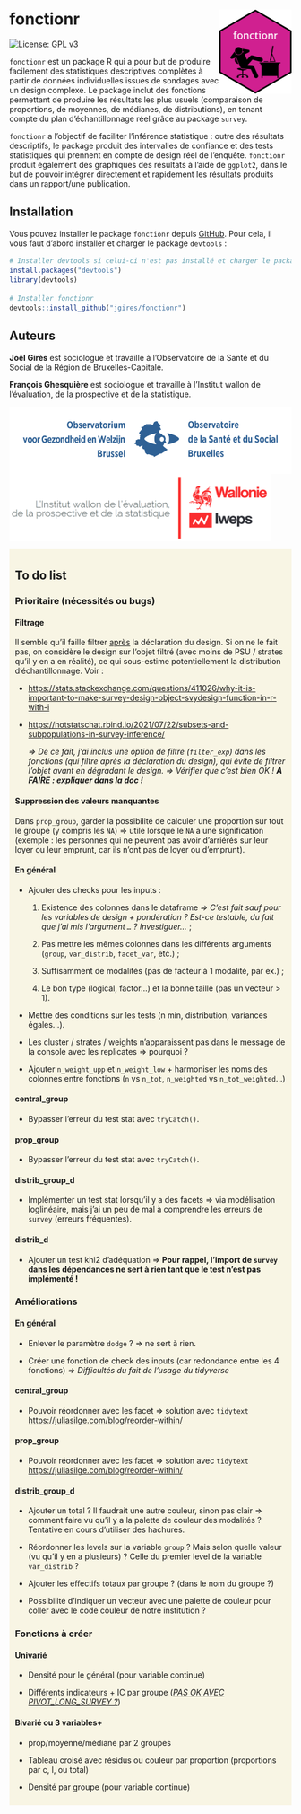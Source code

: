 
<!-- README.md is generated from README.Rmd. Please edit that file -->

# fonctionr <img src="man/figures/fonctionr_logo.png" align="right" width="129"/>

<!-- badges: start -->

[![License: GPL
v3](https://img.shields.io/badge/License-GPLv3-blue.svg)](https://www.gnu.org/licenses/gpl-3.0)

<!-- badges: end -->

`fonctionr` est un package R qui a pour but de produire facilement des
statistiques descriptives complètes à partir de données individuelles
issues de sondages avec un design complexe. Le package inclut des
fonctions permettant de produire les résultats les plus usuels
(comparaison de proportions, de moyennes, de médianes, de
distributions), en tenant compte du plan d’échantillonnage réel grâce au
package `survey`.

`fonctionr` a l’objectif de faciliter l’inférence statistique : outre
des résultats descriptifs, le package produit des intervalles de
confiance et des tests statistiques qui prennent en compte de design
réel de l’enquête. `fonctionr` produit également des graphiques des
résultats à l’aide de `ggplot2`, dans le but de pouvoir intégrer
directement et rapidement les résultats produits dans un rapport/une
publication.

## Installation

Vous pouvez installer le package `fonctionr` depuis
[GitHub](https://github.com/). Pour cela, il vous faut d’abord installer
et charger le package `devtools` :

``` r
# Installer devtools si celui-ci n'est pas installé et charger le package
install.packages("devtools")
library(devtools)

# Installer fonctionr
devtools::install_github("jgires/fonctionr")
```

## Auteurs

**Joël Girès** est sociologue et travaille à l’Observatoire de la Santé
et du Social de la Région de Bruxelles-Capitale.

**François Ghesquière** est sociologue et travaille à l’Institut wallon
de l’évaluation, de la prospective et de la statistique.

[<img src="man/figures/logo_observatoire_sante_social.png" align="center" height="120/"/>](https://www.ccc-ggc.brussels/fr/observatbru/accueil)[<img src="man/figures/logo_iweps.png" align="center" height="120/"/>](https://www.iweps.be)

<div style="border:1px; background-color:#f8f5e4; padding: 5px 10px 10px 10px; margin-bottom: 10px">

## To do list

### Prioritaire (nécessités ou bugs)

#### Filtrage

Il semble qu’il faille filtrer <u>après</u> la déclaration du design. Si
on ne le fait pas, on considère le design sur l’objet filtré (avec moins
de PSU / strates qu’il y en a en réalité), ce qui sous-estime
potentiellement la distribution d’échantillonnage. Voir :

- <https://stats.stackexchange.com/questions/411026/why-it-is-important-to-make-survey-design-object-svydesign-function-in-r-with-i>

- <https://notstatschat.rbind.io/2021/07/22/subsets-and-subpopulations-in-survey-inference/>

  *=\> De ce fait, j’ai inclus une option de filtre (`filter_exp`) dans
  les fonctions (qui filtre après la déclaration du design), qui évite
  de filtrer l’objet avant en dégradant le design. =\> Vérifier que
  c’est bien OK ! **A FAIRE : expliquer dans la doc !***

#### Suppression des valeurs manquantes

Dans `prop_group`, garder la possibilité de calculer une proportion sur
tout le groupe (y compris les `NA`) =\> utile lorsque le `NA` a une
signification (exemple : les personnes qui ne peuvent pas avoir
d’arriérés sur leur loyer ou leur emprunt, car ils n’ont pas de loyer ou
d’emprunt).

#### En général

- Ajouter des checks pour les inputs :

  1.  Existence des colonnes dans le dataframe *=\> C’est fait sauf pour
      les variables de design + pondération ? Est-ce testable, du fait
      que j’ai mis l’argument `…` ? Investiguer…* ;

  2.  Pas mettre les mêmes colonnes dans les différents arguments
      (`group`, `var_distrib`, `facet_var`, etc.) ;

  3.  Suffisamment de modalités (pas de facteur à 1 modalité, par ex.) ;

  4.  Le bon type (logical, factor…) et la bonne taille (pas un vecteur
      \> 1).

- Mettre des conditions sur les tests (n min, distribution, variances
  égales…).

- Les cluster / strates / weights n’apparaissent pas dans le message de
  la console avec les replicates =\> pourquoi ?

- Ajouter `n_weight_upp` et `n_weight_low` + harmoniser les noms des
  colonnes entre fonctions (`n` vs `n_tot`, `n_weighted` vs
  `n_tot_weighted`…)

#### central_group

- Bypasser l’erreur du test stat avec `tryCatch()`.

#### prop_group

- Bypasser l’erreur du test stat avec `tryCatch()`.

#### distrib_group_d

- Implémenter un test stat lorsqu’il y a des facets =\> via modélisation
  loglinéaire, mais j’ai un peu de mal à comprendre les erreurs de
  `survey` (erreurs fréquentes).

#### distrib_d

- Ajouter un test khi2 d’adéquation =\> **Pour rappel, l’import de
  `survey` dans les dépendances ne sert à rien tant que le test n’est
  pas implémenté !**

### Améliorations

#### En général

- Enlever le paramètre `dodge` ? =\> ne sert à rien.

- Créer une fonction de check des inputs (car redondance entre les 4
  fonctions) *=\> Difficultés du fait de l’usage du tidyverse*

#### central_group

- Pouvoir réordonner avec les facet =\> solution avec `tidytext`
  <https://juliasilge.com/blog/reorder-within/>

#### prop_group

- Pouvoir réordonner avec les facet =\> solution avec `tidytext`
  <https://juliasilge.com/blog/reorder-within/>

#### distrib_group_d

- Ajouter un total ? Il faudrait une autre couleur, sinon pas clair =\>
  comment faire vu qu’il y a la palette de couleur des modalités ?
  Tentative en cours d’utiliser des hachures.

- Réordonner les levels sur la variable `group` ? Mais selon quelle
  valeur (vu qu’il y en a plusieurs) ? Celle du premier level de la
  variable `var_distrib` ?

- Ajouter les effectifs totaux par groupe ? (dans le nom du groupe ?)

- Possibilité d’indiquer un vecteur avec une palette de couleur pour
  coller avec le code couleur de notre institution ?

### Fonctions à créer

#### Univarié

- Densité pour le général (pour variable continue)

- Différents indicateurs + IC par groupe (<u>*PAS OK AVEC
  PIVOT_LONG_SURVEY ?*</u>)

#### Bivarié ou 3 variables+

- prop/moyenne/médiane par 2 groupes

- Tableau croisé avec résidus ou couleur par proportion (proportions par
  c, l, ou total)

- Densité par groupe (pour variable continue)

</div>
